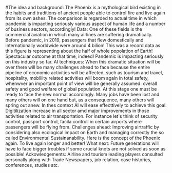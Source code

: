 #The idea and background:
The Phoenix is a mythological bird existing in the habits  and traditions of ancient people able to control fire and live again from its own ashes.
The comparison is regarded to actual time in which pandemic is impacting seriously various aspect of human life and a number of business sectors, accordingly!
Data:
One of these fields is the commercial aviation in which many airlines are suffering dramatically.
Before pandemic, in 2019, passengers that flew domestically and internationally worldwide were around 4 bilion!
This was a record data as this figure is  representing about the half of whole popolation of Earth! Spectacular outcome at that time, indeed!
Pandemic is impacting seriously on this industry so far.
AI techniques:
When this dramatic situation will be over there will be many challenges ahead to face because the entire pipeline of economic activities will be affected,
such as tourism and travel, hospitality, mobiliity related activities will boom again in total safety, whenwver an  important point of view will be generally assumed:
overall safety and good welfare of global population.
At this stage one must be ready to face the new normal accordingly. Many jobs have been lost and many others will  on one hand but, as a consequence, many others will spring out anew. In thes context AI will ease effecttively to achieve this goal. Digitilization increase in all sector amd major improvements in those activities related to air transportation. For instance let's think of security control, passport control, facila controll in certain airports where passengers will be flying from.
Challenges ahead: 
Improving airtraffic by considering also ecological impact on Earth and managing correctly the so called Environmental Sustainanability.
Here is the concept of the Phoenix again. To live again longer and better!
What next: 
Future generations will have to  face bigger troubles if some crucial knots are not solved as soon as possible!
Ackowledgements:
Airline and tourism leading players consulted personally along with Trade Newspapers, job relation, case histories, conferences, studies atc.
